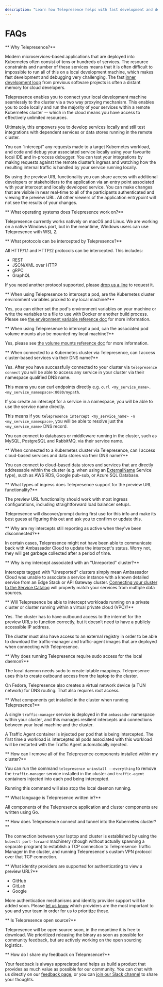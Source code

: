 ```yaml
---
description: "Learn how Telepresence helps with fast development and debugging in your Kubernetes cluster."
---
```


# FAQs

** Why Telepresence?**

 Modern microservices-based applications that are deployed into Kubernetes often consist of tens or hundreds of services. The resource constraints and number of these services means that it is often difficult to impossible to run all of this on a local development machine, which makes fast development and debugging very challenging. The fast [inner development loop](../concepts/devloop/) from previous software projects is often a distant memory for cloud developers.

Telepresence enables you to connect your local development machine seamlessly to the cluster via a two way proxying mechanism. This enables you to code locally and run the majority of your services within a remote Kubernetes cluster -- which in the cloud means you have access to effectively unlimited resources.

Ultimately, this empowers you to develop services locally and still test integrations with dependent services or data stores running in the remote cluster.

You can “intercept” any requests made to a target Kubernetes workload, and code and debug your associated service locally using your favourite local IDE and in-process debugger. You can test your integrations by making requests against the remote cluster’s ingress and watching how the resulting internal traffic is handled by your service running locally.

By using the preview URL functionality you can share access with additional developers or stakeholders to the application via an entry point associated with your intercept and locally developed service. You can make changes that are visible in near real-time to all of the participants authenticated and viewing the preview URL. All other viewers of the application entrypoint will not see the results of your changes.

** What operating systems does Telepresence work on?**

Telepresence currently works natively on macOS and Linux. We are working on a native Windows port, but in the meantime, Windows users can use Telepresence with WSL 2.

** What protocols can be intercepted by Telepresence?**

 All HTTP/1.1 and HTTP/2 protocols can be intercepted. This includes:

- REST
- JSON/XML over HTTP
- gRPC
- GraphQL

If you need another protocol supported, please [drop us a line](https://www.getambassador.io/feedback/) to request it.

** When using Telepresence to intercept a pod, are the Kubernetes cluster environment variables proxied to my local machine?**

Yes, you can either set the pod's environment variables on your machine or write the variables to a file to use with Docker or another build process. Please see [the environment variable reference doc](../reference/environment) for more information.

** When using Telepresence to intercept a pod, can the associated pod volume mounts also be mounted my local machine?**

Yes, please see [the volume mounts reference doc](../reference/volume/) for more information.

** When connected to a Kubernetes cluster via Telepresence, can I access cluster-based services via their DNS name?**

Yes. After you have successfully connected to your cluster via `telepresence connect` you will be able to access any service in your cluster via their namespace qualified DNS name.

This means you can curl endpoints directly e.g. `curl <my_service_name>.<my_service_namespace>:8080/mypath`.

If you create an intercept for a service in a namespace, you will be able to use the service name directly.

This means if you `telepresence intercept <my_service_name> -n <my_service_namespace>`, you will be able to resolve just the `<my_service_name>` DNS record.

You can connect to databases or middleware running in the cluster, such as MySQL, PostgreSQL and RabbitMQ, via their service name.

** When connected to a Kubernetes cluster via Telepresence, can I access cloud-based services and data stores via their DNS name?**

 You can connect to cloud-based data stores and services that are directly addressable within the cluster (e.g. when using an [ExternalName](https://kubernetes.io/docs/concepts/services-networking/service/#externalname) Service type), such as AWS RDS, Google pub-sub, or Azure SQL Database.

** What types of ingress does Telepresence support for the preview URL functionality?**

 The preview URL functionality should work with most ingress configurations, including straightforward load balancer setups.

Telepresence will discover/prompt during first use for this info and make its best guess at figuring this out and ask you to confirm or update this.

** Why are my intercepts still reporting as active when they've been disconnected?**

  In certain cases, Telepresence might not have been able to communicate back with Ambassador Cloud to update the intercept's status. Worry not, they will get garbage collected after a period of time.

** Why is my intercept associated with an "Unreported" cluster?**

  Intercepts tagged with "Unreported" clusters simply mean Ambassador Cloud was unable to associate a service instance with a known detailed service from an Edge Stack or API Gateway cluster. [Connecting your cluster to the Service Catalog](../../service-catalog/quick-start/) will properly match your services from multiple data sources.

** Will Telepresence be able to intercept workloads running on a private cluster or cluster running within a virtual private cloud (VPC)?**

 Yes. The cluster has to have outbound access to the internet for the preview URLs to function correctly, but it doesn’t need to have a publicly accessible IP address.

The cluster must also have access to an external registry in order to be able to download the traffic-manager and traffic-agent images that are deployed when connecting with Telepresence.

** Why does running Telepresence require sudo access for the local daemon?**

 The local daemon needs sudo to create iptable mappings. Telepresence uses this to create outbound access from the laptop to the cluster.

On Fedora, Telepresence also creates a virtual network device (a TUN network) for DNS routing. That also requires root access.

** What components get installed in the cluster when running Telepresence?**

 A single `traffic-manager` service is deployed in the `ambassador` namespace within your cluster, and this manages resilient intercepts and connections between your local machine and the cluster.

A Traffic Agent container is injected per pod that is being intercepted. The first time a workload is intercepted all pods associated with this workload will be restarted with the Traffic Agent automatically injected.

** How can I remove all of the Telepresence components installed within my cluster?**

 You can run the command `telepresence uninstall --everything` to remove the `traffic-manager` service installed in the cluster and `traffic-agent` containers injected into each pod being intercepted.

Running this command will also stop the local daemon running.

** What language is Telepresence written in?**

 All components of the Telepresence application and cluster components are written using Go.

** How does Telepresence connect and tunnel into the Kubernetes cluster?**

The connection between your laptop and cluster is established by using
the `kubectl port-forward` machinery (though without actually spawning
a separate program) to establish a TCP connection to Telepresence
Traffic Manager in the cluster, and running Telepresence's custom VPN
protocol over that TCP connection.

<a name="idps"></a>

** What identity providers are supported for authenticating to view a preview URL?**

* GitHub
* GitLab
* Google

More authentication mechanisms and identity provider support will be added soon. Please [let us know](https://www.getambassador.io/feedback/) which providers are the most important to you and your team in order for us to prioritize those.

** Is Telepresence open source?**

 Telepresence will be open source soon, in the meantime it is free to download. We prioritized releasing the binary as soon as possible for community feedback, but are actively working on the open sourcing logistics.

** How do I share my feedback on Telepresence?**

 Your feedback is always appreciated and helps us build a product that provides as much value as possible for our community. You can chat with us directly on our [feedback page](https://www.getambassador.io/feedback/), or you can [join our Slack channel](https://a8r.io/Slack) to share your thoughts.
